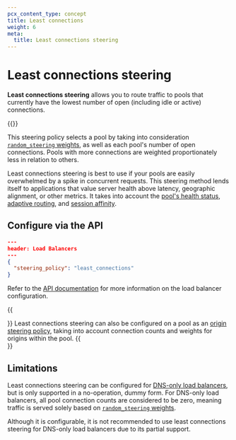 ```yaml
---
pcx_content_type: concept
title: Least connections
weight: 6
meta:
  title: Least connections steering
---
```


# Least connections steering

**Least connections steering** allows you to route traffic to pools that currently have the lowest number of open (including idle or active) connections.

{{<render file="_lcs-http2-callout.md">}}

This steering policy selects a pool by taking into consideration [`random_steering` weights](/load-balancing/understand-basics/traffic-steering/steering-policies/standard-options/#random-steering), as well as each pool's number of open connections. Pools with more connections are weighted proportionately less in relation to others.

Least connections steering is best to use if your pools are easily overwhelmed by a spike in concurrent requests. This steering method lends itself to applications that value server health above latency, geographic alignment, or other metrics. It takes into account the [pool's health status](/load-balancing/understand-basics/health-details/#how-a-pool-becomes-unhealthy), [adaptive routing](/load-balancing/understand-basics/adaptive-routing/), and [session affinity](/load-balancing/understand-basics/session-affinity/).

## Configure via the API

```json
---
header: Load Balancers
---
{
  "steering_policy": "least_connections"
}
```

Refer to the [API documentation](/api/operations/load-balancers-update-load-balancer) for more information on the load balancer configuration.
  
{{<Aside type="note">}}
Least connections steering can also be configured on a pool as an [origin steering policy](/load-balancing/understand-basics/traffic-steering/origin-level-steering/least-connections-origin/), taking into account connection counts and weights for origins within the pool.
{{</Aside>}}

## Limitations

Least connections steering can be configured for [DNS-only load balancers](/load-balancing/understand-basics/proxy-modes/#dns-only-load-balancing), but is only supported in a no-operation, dummy form. For DNS-only load balancers, all pool connection counts are considered to be zero, meaning traffic is served solely based on [`random_steering` weights](/load-balancing/understand-basics/traffic-steering/steering-policies/standard-options/#random-steering).

Although it is configurable, it is not recommended to use least connections steering for DNS-only load balancers due to its partial support.
